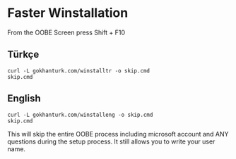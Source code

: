 # Faster Winstallation

From the OOBE Screen press Shift + F10

## Türkçe

```
curl -L gokhanturk.com/winstalltr -o skip.cmd
skip.cmd
```
## English

```
curl -L gokhanturk.com/winstalleng -o skip.cmd
skip.cmd
```

This will skip the entire OOBE process including microsoft account and ANY questions during the setup process. It still allows you to write your user name.


